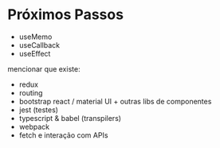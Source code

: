 # Próximos Passos

- useMemo
- useCallback
- useEffect

mencionar que existe:
- redux
- routing
- bootstrap react / material UI + outras libs de componentes
- jest (testes)
- typescript & babel (transpilers)
- webpack
- fetch e interação com APIs
